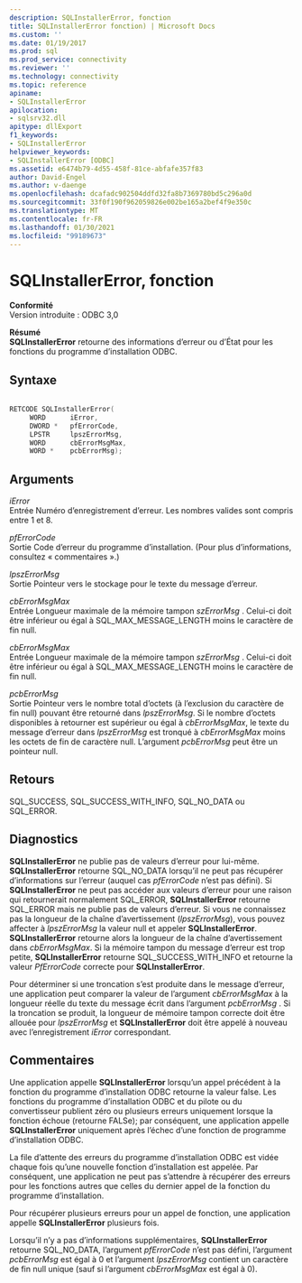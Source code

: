 ```yaml
---
description: SQLInstallerError, fonction
title: SQLInstallerError fonction) | Microsoft Docs
ms.custom: ''
ms.date: 01/19/2017
ms.prod: sql
ms.prod_service: connectivity
ms.reviewer: ''
ms.technology: connectivity
ms.topic: reference
apiname:
- SQLInstallerError
apilocation:
- sqlsrv32.dll
apitype: dllExport
f1_keywords:
- SQLInstallerError
helpviewer_keywords:
- SQLInstallerError [ODBC]
ms.assetid: e6474b79-4d55-458f-81ce-abfafe357f83
author: David-Engel
ms.author: v-daenge
ms.openlocfilehash: dcafadc902504ddfd32fa8b7369780bd5c296a0d
ms.sourcegitcommit: 33f0f190f962059826e002be165a2bef4f9e350c
ms.translationtype: MT
ms.contentlocale: fr-FR
ms.lasthandoff: 01/30/2021
ms.locfileid: "99189673"
---
```

# <a name="sqlinstallererror-function"></a>SQLInstallerError, fonction
**Conformité**  
 Version introduite : ODBC 3,0  
  
 **Résumé**  
 **SQLInstallerError** retourne des informations d’erreur ou d’État pour les fonctions du programme d’installation ODBC.  
  
## <a name="syntax"></a>Syntaxe  
  
```cpp  
  
RETCODE SQLInstallerError(  
     WORD      iError,  
     DWORD *   pfErrorCode,  
     LPSTR     lpszErrorMsg,  
     WORD      cbErrorMsgMax,  
     WORD *    pcbErrorMsg);  
```  
  
## <a name="arguments"></a>Arguments  
 *iError*  
 Entrée Numéro d’enregistrement d’erreur. Les nombres valides sont compris entre 1 et 8.  
  
 *pfErrorCode*  
 Sortie Code d’erreur du programme d’installation. (Pour plus d’informations, consultez « commentaires ».)  
  
 *lpszErrorMsg*  
 Sortie Pointeur vers le stockage pour le texte du message d’erreur.  
  
 *cbErrorMsgMax*  
 Entrée Longueur maximale de la mémoire tampon *szErrorMsg* . Celui-ci doit être inférieur ou égal à SQL_MAX_MESSAGE_LENGTH moins le caractère de fin null.  
  
 *cbErrorMsgMax*  
 Entrée Longueur maximale de la mémoire tampon *szErrorMsg* . Celui-ci doit être inférieur ou égal à SQL_MAX_MESSAGE_LENGTH moins le caractère de fin null.  
  
 *pcbErrorMsg*  
 Sortie Pointeur vers le nombre total d’octets (à l’exclusion du caractère de fin null) pouvant être retourné dans *lpszErrorMsg*. Si le nombre d’octets disponibles à retourner est supérieur ou égal à *cbErrorMsgMax*, le texte du message d’erreur dans *lpszErrorMsg* est tronqué à *cbErrorMsgMax* moins les octets de fin de caractère null. L’argument *pcbErrorMsg* peut être un pointeur null.  
  
## <a name="returns"></a>Retours  
 SQL_SUCCESS, SQL_SUCCESS_WITH_INFO, SQL_NO_DATA ou SQL_ERROR.  
  
## <a name="diagnostics"></a>Diagnostics  
 **SQLInstallerError** ne publie pas de valeurs d’erreur pour lui-même. **SQLInstallerError** retourne SQL_NO_DATA lorsqu’il ne peut pas récupérer d’informations sur l’erreur (auquel cas *pfErrorCode* n’est pas défini). Si **SQLInstallerError** ne peut pas accéder aux valeurs d’erreur pour une raison qui retournerait normalement SQL_ERROR, **SQLInstallerError** retourne SQL_ERROR mais ne publie pas de valeurs d’erreur. Si vous ne connaissez pas la longueur de la chaîne d’avertissement (*lpszErrorMsg*), vous pouvez affecter à *lpszErrorMsg* la valeur null et appeler **SQLInstallerError**. **SQLInstallerError** retourne alors la longueur de la chaîne d’avertissement dans *cbErrorMsgMax*. Si la mémoire tampon du message d’erreur est trop petite, **SQLInstallerError** retourne SQL_SUCCESS_WITH_INFO et retourne la valeur *PfErrorCode* correcte pour **SQLInstallerError**.  
  
 Pour déterminer si une troncation s’est produite dans le message d’erreur, une application peut comparer la valeur de l’argument *cbErrorMsgMax* à la longueur réelle du texte du message écrit dans l’argument *pcbErrorMsg* . Si la troncation se produit, la longueur de mémoire tampon correcte doit être allouée pour *lpszErrorMsg* et **SQLInstallerError** doit être appelé à nouveau avec l’enregistrement *iError* correspondant.  
  
## <a name="comments"></a>Commentaires  
 Une application appelle **SQLInstallerError** lorsqu’un appel précédent à la fonction du programme d’installation ODBC retourne la valeur false. Les fonctions du programme d’installation ODBC et du pilote ou du convertisseur publient zéro ou plusieurs erreurs uniquement lorsque la fonction échoue (retourne FALSe); par conséquent, une application appelle **SQLInstallerError** uniquement après l’échec d’une fonction de programme d’installation ODBC.  
  
 La file d’attente des erreurs du programme d’installation ODBC est vidée chaque fois qu’une nouvelle fonction d’installation est appelée. Par conséquent, une application ne peut pas s’attendre à récupérer des erreurs pour les fonctions autres que celles du dernier appel de la fonction du programme d’installation.  
  
 Pour récupérer plusieurs erreurs pour un appel de fonction, une application appelle **SQLInstallerError** plusieurs fois.  
  
 Lorsqu’il n’y a pas d’informations supplémentaires, **SQLInstallerError** retourne SQL_NO_DATA, l’argument *pfErrorCode* n’est pas défini, l’argument *pcbErrorMsg* est égal à 0 et l’argument *lpszErrorMsg* contient un caractère de fin null unique (sauf si l’argument *cbErrorMsgMax* est égal à 0).
